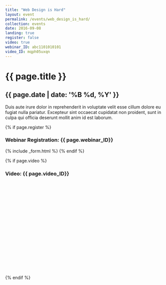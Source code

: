 ```yaml
---
title: "Web Design is Hard"
layout: event
permalink: /events/web_design_is_hard/
collection: events
date: 2016-09-08
landing: true
register: false
video: true
webinar_ID: abc1101010101
video_ID: mqph05uxqn
---
```


# {{ page.title }}

## {{ page.date | date: '%B %d, %Y' }}

Duis aute irure dolor in reprehenderit in voluptate velit esse cillum dolore eu fugiat nulla pariatur. Excepteur sint occaecat cupidatat non proident, sunt in culpa qui officia deserunt mollit anim id est laborum.


{% if page.register %}
### Webinar Registration: {{ page.webinar_ID}}
{% include _form.html %}
{% endif %}

{% if page.video %}

### Video: {{ page.video_ID}}

<script src="//fast.wistia.com/embed/medias/mqph05uxqn.jsonp" async></script><script src="//fast.wistia.com/assets/external/E-v1.js" async></script><div class="wistia_responsive_padding" style="padding:56.25% 0 0 0;position:relative;"><div class="wistia_responsive_wrapper" style="height:100%;left:0;position:absolute;top:0;width:100%;"><div class="wistia_embed wistia_async_mqph05uxqn videoFoam=true" style="height:100%;width:100%">&nbsp;</div></div></div>
{% endif %}

